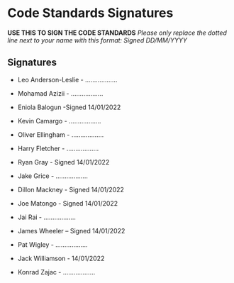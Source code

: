 # Code Standards Signatures
**USE THIS TO SIGN THE CODE STANDARDS**
*Please only replace the dotted line next to your name with this format:*
*Signed DD/MM/YYYY*

## Signatures

- Leo Anderson-Leslie - ………………

- Mohamad Azizii - ………………

- Eniola Balogun -Signed 14/01/2022

- Kevin Camargo - ………………

- Oliver Ellingham - ………………

- Harry Fletcher - ………………

- Ryan Gray - Signed 14/01/2022

- Jake Grice - ………………

- Dillon Mackney - Signed 14/01/2022

- Joe Matongo - Signed 14/01/2022

- Jai Rai - ………………

- James Wheeler – Signed 14/01/2022

- Pat Wigley - ………………

- Jack Williamson - 14/01/2022

- Konrad Zajac - ………………
